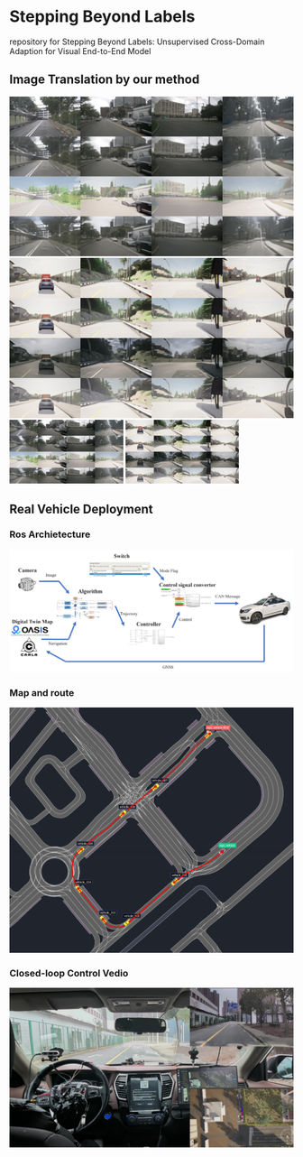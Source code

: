 # Stepping Beyond Labels
repository for Stepping Beyond Labels: Unsupervised Cross-Domain Adaption for Visual End-to-End Model

## Image Translation by our method
![translation image](/assets/translation_ab.png)  
![translation image](/assets/translation_ba.png)
<img src="/assets/translation_ab.png" width="40%">
<img src="/assets/translation_ba.png" width="40%">
## Real Vehicle Deployment

### Ros Archietecture
![translation image](/assets/dongfeng_ros.png)  

### Map and route
![translation image](/assets/Map.jpg)  

### Closed-loop Control Vedio
![translation image](/assets/real_test.jpg)  

